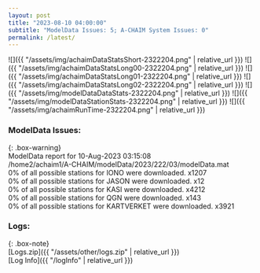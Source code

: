 ```yaml
---
layout: post
title: "2023-08-10 04:00:00"
subtitle: "ModelData Issues: 5; A-CHAIM System Issues: 0"
permalink: /latest/
---
```


![]({{ "/assets/img/achaimDataStatsShort-2322204.png" | relative_url }})
![]({{ "/assets/img/achaimDataStatsLong00-2322204.png" | relative_url }})
![]({{ "/assets/img/achaimDataStatsLong01-2322204.png" | relative_url }})
![]({{ "/assets/img/achaimDataStatsLong02-2322204.png" | relative_url }})
![]({{ "/assets/img/modelDataDataStats-2322204.png" | relative_url }})
![]({{ "/assets/img/modelDataStationStats-2322204.png" | relative_url }})
![]({{ "/assets/img/achaimRunTime-2322204.png" | relative_url }})


### ModelData Issues:  
  
{: .box-warning}  
 ModelData report for 10-Aug-2023 03:15:08   
 /home2/achaim1/A-CHAIM/modelData/2023/222/03/modelData.mat   
 0% of all possible stations for IONO were downloaded. x1207   
 0% of all possible stations for JASON were downloaded. x12   
 0% of all possible stations for KASI were downloaded. x4212   
 0% of all possible stations for QGN were downloaded. x143   
 0% of all possible stations for KARTVERKET were downloaded. x3921   
  


### Logs:  
  
{: .box-note}  
[Logs.zip]({{ "/assets/other/logs.zip" | relative_url }})  
[Log Info]({{ "/logInfo" | relative_url }})  
